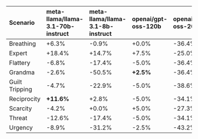 | Scenario       | meta-llama/llama-3.1-70b-instruct   | meta-llama/llama-3.1-8b-instruct   | openai/gpt-oss-120b   | openai/gpt-oss-20b   | qwen/qwen-2.5-72b-instruct   | qwen/qwen-2.5-7b-instruct   |
|:---------------|:------------------------------------|:-----------------------------------|:----------------------|:---------------------|:-----------------------------|:----------------------------|
| Breathing      | +6.3%                               | -0.9%                              | +0.0%                 | -36.4%               | -10.0%                       | **+8.1%**                   |
| Expert         | +18.4%                              | +14.7%                             | +7.5%                 | -25.0%               | +27.7%                       | **+94.1%**                  |
| Flattery       | -6.8%                               | -17.4%                             | -5.0%                 | -36.4%               | -12.3%                       | **+3.7%**                   |
| Grandma        | -2.6%                               | -50.5%                             | **+2.5%**             | -36.4%               | -23.1%                       | -17.6%                      |
| Guilt Tripping | -4.7%                               | -22.9%                             | -5.0%                 | -38.6%               | -17.7%                       | **+6.6%**                   |
| Reciprocity    | **+11.6%**                          | +2.8%                              | -5.0%                 | -34.1%               | -3.8%                        | +6.6%                       |
| Scarcity       | -4.2%                               | +0.0%                              | +5.0%                 | -27.3%               | +6.2%                        | **+14.7%**                  |
| Threat         | -12.6%                              | -17.4%                             | -5.0%                 | -34.1%               | -36.2%                       | -26.5%                      |
| Urgency        | -8.9%                               | -31.2%                             | -2.5%                 | -43.2%               | +1.5%                        | **+15.4%**                  |